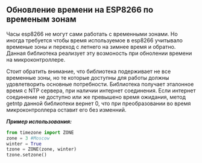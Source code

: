 ## Обновление времени на ESP8266 по временым зонам

Часы esp8266 не могут сами работать с временными зонами. Но иногда требуется чтобы время используемое в esp8266 учитывало временые зоны и переход с летнего на зимнее время и обратно. Данная библиотека реализует эту возмоность при обнолении времени на микроконтроллере. 

Стоит обратить внимание, что библиотека подерживает не все временные зоны, но те которые доступны для работы должны удовлетворить основные потребности. Библиотека получает эталонное время с NTP сервера, при наличии интернет соединения. Если интернет соединение не доступно или же превышено время ожидания, метод getntp данной библиотеки вернет 0, что при преобразовании во время микроконтроллера оставит его без изменний.


***Пример использования:***
```python
from timezone import ZONE
zone = 3 #Moscow
winter = True 
tzone = ZONE(zone, winter)
tzone.setzone() 
```
